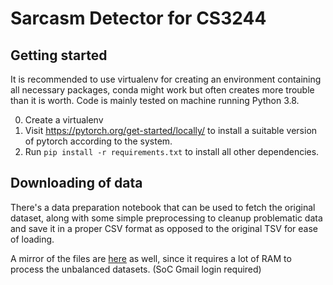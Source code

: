 # Sarcasm Detector for CS3244

## Getting started

It is recommended to use virtualenv for creating an environment containing all necessary packages, conda might work but 
often creates more trouble than it is worth. Code is mainly tested on machine running Python 3.8.

0. Create a virtualenv
1. Visit https://pytorch.org/get-started/locally/ to install a suitable version of pytorch according to the system.
2. Run `pip install -r requirements.txt` to install all other dependencies.

## Downloading of data

There's a data preparation notebook that can be used to fetch the original dataset, along with some simple preprocessing
to cleanup problematic data and save it in a proper CSV format as opposed to the original TSV for ease of loading.

A mirror of the files are [here](https://drive.google.com/drive/folders/1vxaSuw-LCu2PLkeH-VCK5gi7dbeOH59U?usp=sharing)
as well, since it requires a lot of RAM to process the unbalanced datasets. (SoC Gmail login required)
